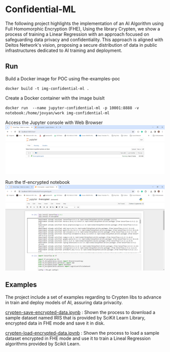 #  Confidential-ML 

The following project highlights the implementation of an AI Algorithm using Full Homomorphic Encryption (FHE), Using the library Crypten, we show a process of training a Linear Regression with an approach focused on safeguarding data privacy and confidentiality. This approach is aligned with Deitos Network's vision, proposing a secure distribution of data in public infrastructures dedicated to AI training and deployment.

##  Run 

Build a Docker image for POC using fhe-examples-poc
```console
docker build -t img-confidential-ml .
```

Create a Docker container with the image buislt
```console
docker run  --name jupyter-confidential-ml -p 10001:8888 -v notebook:/home/jovyan/work img-confidential-ml
```

Access the Jupyter console with Web Browser
![alt](assets/jupyter-console.png)


Run the tf-encrypted notebook
![alt](assets/tf-encrypted.png)

## Examples
The project include a set of examples regarding to Crypten libs to advance in train and deploy models of AI, assuring data privacity.

[crypten-save-encrypted-data.ipynb](notebook/crypten-save-encrypted-data.ipynb) : Shown the process to download a sample dataset named IRIS that is provided by SciKit Learn Library, encrypted data in FHE mode and save it in disk.

[crypten-load-encrypted-data.ipynb](notebook/crypten-load-encrypted-data.ipynb) : Shown the process to load a sample dataset encrypted in FHE mode and use it to train a Lineal Regression algorithms provided by Scikit Learn.
